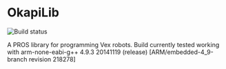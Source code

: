 # OkapiLib

![Build status](https://travis-ci.org/OkapiLib/OkapiLib-PROS.svg?branch=master)

A PROS library for programming Vex robots. Build currently tested working with arm-none-eabi-g++ 4.9.3 20141119 (release) [ARM/embedded-4_9-branch revision 218278]
